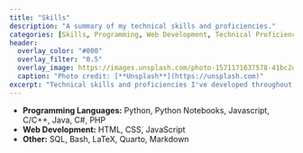 ```yaml
---
title: "Skills"
description: "A summary of my technical skills and proficiencies."
categories: [Skills, Programming, Web Development, Technical Proficiency]
header:
  overlay_color: "#000"
  overlay_filter: "0.5"
  overlay_image: https://images.unsplash.com/photo-1571171637578-41bc2dd41cd2
  caption: "Photo credit: [**Unsplash**](https://unsplash.com)"
excerpt: "Technical skills and proficiencies I've developed throughout my career."
---
```

*   **Programming Languages:** Python, Python Notebooks, Javascript, C/C++, Java, C#, PHP
*   **Web Development:** HTML, CSS, JavaScript
*   **Other:** SQL, Bash, LaTeX, Quarto, Markdown
